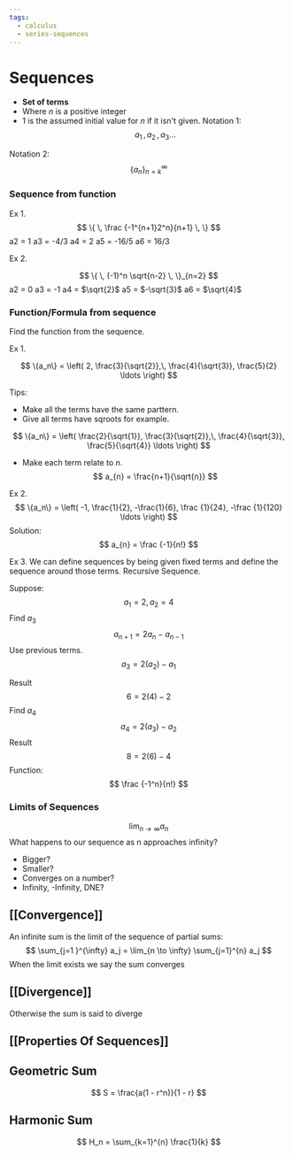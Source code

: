 ```yaml
---
tags:
  - calculus
  - series-sequences
---
```

# Sequences
- **Set of terms**
- Where $n$ is a positive integer
- $1$ is the assumed initial value for $n$ if it isn't given.
Notation 1:
$$a_{1} \,, a_{2} \,, a_{3} \dots$$


Notation 2:
$$
 \{ a_{n}\}_{n=k}^\infty
$$
### Sequence from function
Ex 1.
$$
\{ \,  \frac {-1^{n+1}2^n}{n+1} \,  \}
$$
a2 = 1
a3 = -4/3
a4 = 2
a5 = -16/5
a6 = 16/3

Ex 2.

$$
\{ \,   (-1)^n \sqrt{n-2} \, \}_{n=2}
$$
a2 = 0
a3 = -1
a4 = $\sqrt{2}$
a5 = $-\sqrt{3}$
a6 = $\sqrt{4}$


### Function/Formula from sequence
Find the function from the sequence.

Ex 1.

$$
\{a_n\} = \left( 2, \frac{3}{\sqrt{2}},\, \frac{4}{\sqrt{3}}, \frac{5}{2}  \ldots \right)
$$


Tips:
- Make all the terms have the same parttern.
- Give all terms have sqroots for example.

$$
\{a_n\} = \left( \frac{2}{\sqrt{1}}, \frac{3}{\sqrt{2}},\, \frac{4}{\sqrt{3}}, \frac{5}{\sqrt{4}}  \ldots \right)
$$
- Make each term relate to $n$.
  $$
a_{n} = \frac{n+1}{\sqrt{n}}
$$

Ex 2.
$$
\{a_n\} = \left( -1, \frac{1}{2}, -\frac{1}{6}, \frac {1}{24}, -\frac {1}{120}  \ldots \right)
$$
Solution:
$$
a_{n} = \frac {-1}{n!}
$$

Ex 3.
We can define sequences by being given fixed terms and define the sequence around those terms.
Recursive Sequence.

Suppose:
$$
a_{1} = 2, a_{2} = 4
$$
Find $a_{3}$
$$
a_{n+1} = 2a_{n} - a_{n-1}
$$
Use previous terms.
$$
a_{3} = 2(a_{2}) - a_{1}
$$

Result
$$
6 = 2(4) - 2
$$
Find $a_{4}$
$$
a_{4} = 2(a_{3}) - a_{2}
$$
Result
$$
8 = 2(6) - 4
$$
Function:
$$
\frac {-1^n}{n!}
$$

### Limits of Sequences

$$
\lim_{ n \to \infty } a_{n}
$$
What happens to our sequence as n approaches infinity? 
- Bigger?
- Smaller?
- Converges on a number?
- Infinity, -Infinity, DNE?

## [[Convergence]]
An infinite sum is the limit of the sequence of partial sums:
$$
\sum_{j=1 }^{\infty} a_j = \lim_{n \to \infty} \sum_{j=1}^{n} a_j
$$
When the limit exists we say the sum converges
## [[Divergence]]
Otherwise the sum is said to diverge

## [[Properties Of Sequences]]


## Geometric Sum

$$
S = \frac{a(1 - r^n)}{1 - r}
$$
## Harmonic Sum

$$
H_n = \sum_{k=1}^{n} \frac{1}{k}
$$
 
 